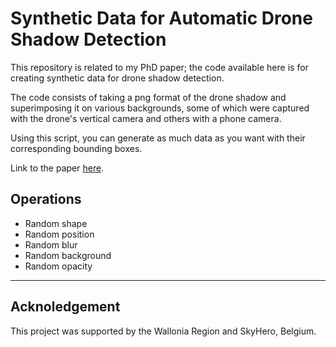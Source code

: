 # Synthetic Data for Automatic Drone Shadow Detection
This repository is related to my PhD paper; the code available here is for creating synthetic data for drone shadow detection.


The code consists of taking a png format of the drone shadow and superimposing it on various backgrounds, some of which were captured with the drone's vertical camera and others with a phone camera.

Using this script, you can generate as much data as you want with their corresponding bounding boxes.


Link to the paper [here](https://orbi.umons.ac.be/handle/20.500.12907/43255).

## Operations
- Random shape
- Random position
- Random blur
- Random background
- Random opacity


----------------------------------------------------------------------

## Acknoledgement
This project was supported by the Wallonia Region and SkyHero, Belgium.
